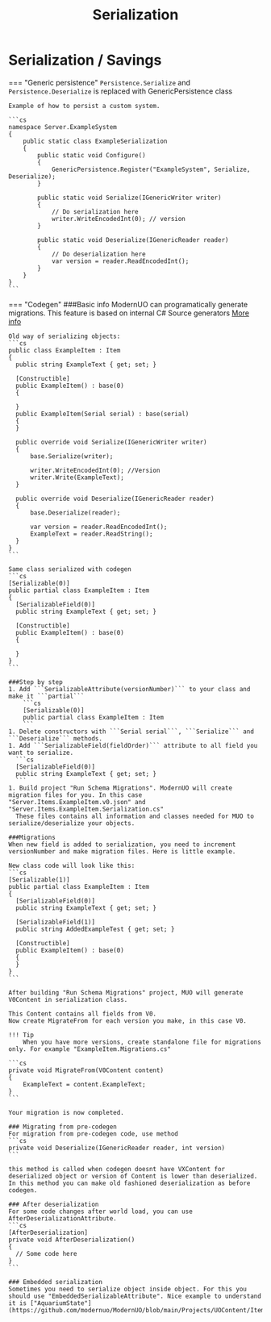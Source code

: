 ﻿---
title: Serialization
---

# Serialization / Savings

=== "Generic persistence"
    ```Persistence.Serialize``` and ```Persistence.Deserialize``` is replaced with GenericPersistence class

    Example of how to persist a custom system.

    ```cs
    namespace Server.ExampleSystem
    {
        public static class ExampleSerialization
        {
            public static void Configure()
            {
                GenericPersistence.Register("ExampleSystem", Serialize, Deserialize);
            }

            public static void Serialize(IGenericWriter writer)
            {
                // Do serialization here
                writer.WriteEncodedInt(0); // version
            }

            public static void Deserialize(IGenericReader reader)
            {
                // Do deserialization here
                var version = reader.ReadEncodedInt();
            }
        }
    }
    ```

=== "Codegen"
    ###Basic info
    ModernUO can programatically generate migrations. This feature is based on internal C# Source generators [More info](https://devblogs.microsoft.com/dotnet/introducing-c-source-generators/)

    Old way of serializing objects:
    ```cs
    public class ExampleItem : Item
    {
      public string ExampleText { get; set; }

      [Constructible]
      public ExampleItem() : base(0)
      {

      }
      public ExampleItem(Serial serial) : base(serial)
      {
      }

      public override void Serialize(IGenericWriter writer)
      {
          base.Serialize(writer);

          writer.WriteEncodedInt(0); //Version
          writer.Write(ExampleText);
      }

      public override void Deserialize(IGenericReader reader)
      {
          base.Deserialize(reader);

          var version = reader.ReadEncodedInt();
          ExampleText = reader.ReadString();
      }
    }
    ```

    Same class serialized with codegen
    ```cs
    [Serializable(0)]
    public partial class ExampleItem : Item
    {
      [SerializableField(0)]
      public string ExampleText { get; set; }

      [Constructible]
      public ExampleItem() : base(0)
      {

      }
    }
    ```

    ###Step by step
    1. Add ```SerializableAttribute(versionNumber)``` to your class and make it ```partial```
        ```cs
        [Serializable(0)]
        public partial class ExampleItem : Item
        ```
    1. Delete constructors with ```Serial serial```, ```Serialize``` and ```Deserialize``` methods.
    1. Add ```SerializableField(fieldOrder)``` attribute to all field you want to serialize.
      ```cs
      [SerializableField(0)]
      public string ExampleText { get; set; }
      ```
    1. Build project "Run Schema Migrations". ModernUO will create migration files for you. In this case "Server.Items.ExampleItem.v0.json" and "Server.Items.ExampleItem.Serialization.cs"
      These files contains all information and classes needed for MUO to serialize/deserialize your objects.

    ###Migrations
    When new field is added to serialization, you need to increment versionNumber and make migration files. Here is little example.

    New class code will look like this:
    ```cs
    [Serializable(1)]
    public partial class ExampleItem : Item
    {
      [SerializableField(0)]
      public string ExampleText { get; set; }

      [SerializableField(1)]
      public string AddedExampleTest { get; set; }

      [Constructible]
      public ExampleItem() : base(0)
      {
      }
    }
    ```

    After building "Run Schema Migrations" project, MUO will generate V0Content in serialization class.

    This Content contains all fields from V0.
    Now create MigrateFrom for each version you make, in this case V0.

    !!! Tip
        When you have more versions, create standalone file for migrations only. For example "ExampleItem.Migrations.cs"

    ```cs
    private void MigrateFrom(V0Content content)
    {
        ExampleText = content.ExampleText;
    }
    ```

    Your migration is now completed.

    ### Migrating from pre-codegen
    For migration from pre-codegen code, use method
    ```cs
    private void Deserialize(IGenericReader reader, int version)
    ```

    this method is called when codegen doesnt have VXContent for deserialized object or version of Content is lower than deserialized.
    In this method you can make old fashioned deserialization as before codegen.

    ### After deserialization
    For some code changes after world load, you can use AfterDeserializationAttribute.
    ```cs
    [AfterDeserialization]
    private void AfterDeserialization()
    {
      // Some code here
    }
    ```

    ### Embedded serialization
    Sometimes you need to serialize object inside object. For this you should use "EmbeddedSerializableAttribute". Nice example to understand it is ["AquariumState"](https://github.com/modernuo/ModernUO/blob/main/Projects/UOContent/Items/Aquarium/AquariumState.cs)
